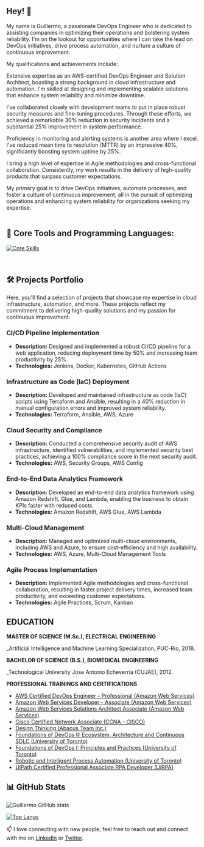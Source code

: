 ## Hey! 👋

My name is Guillermo, a passionate DevOps Engineer who is dedicated to assisting companies in optimizing their operations and bolstering system reliability. I'm on the lookout for opportunities where I can take the lead on DevOps initiatives, drive process automation, and nurture a culture of continuous improvement.

My qualifications and achievements include:

Extensive expertise as an AWS-certified DevOps Engineer and Solution Architect, boasting a strong background in cloud infrastructure and automation. I'm skilled at designing and implementing scalable solutions that enhance system reliability and minimize downtime.

I've collaborated closely with development teams to put in place robust security measures and fine-tuning procedures. Through these efforts, we achieved a remarkable 30% reduction in security incidents and a substantial 25% improvement in system performance.

Proficiency in monitoring and alerting systems is another area where I excel. I've reduced mean time to resolution (MTTR) by an impressive 40%, significantly boosting system uptime by 25%.

I bring a high level of expertise in Agile methodologies and cross-functional collaboration. Consistently, my work results in the delivery of high-quality products that surpass customer expectations.

My primary goal is to drive DevOps initiatives, automate processes, and foster a culture of continuous improvement, all in the pursuit of optimizing operations and enhancing system reliability for organizations seeking my expertise.
<br>
<br>

## 🔨 Core Tools and Programming Languages:
[![Core Skills](https://skillicons.dev/icons?i=aws,azure,gcp,py,java,cpp,js,nodejs,powershell,bash,docker,kubernetes,ai,tensorflow,pytorch,ansible,git,prometheus,grafana,jenkins,nginx,mysql,dynamodb,postgres,redis,linux,html,mongodb,maven&perline=15)](https://skillicons.dev)
<!--//  <a href="https://www.python.org" target="_blank"><img align="left" alt="Python" height="42px" src="https://www.python.org/static/img/python-logo-large.c36dccadd999.png?1576869008"></a>
<a href="https://gomirrors.org" target="_blank"><img align="left" alt="Golang" height="42px" src="/static/golang_icon.svg"></a>
<a href="https://www.javascript.com/" target="_blank"> <img align="left" alt="JavaScript" height ="42px" src="/static/js_icon.svg"> </a>
<a href="https://www.typescriptlang.org/" target="_blank"><img align="left" alt="Typescript" height="42px" src="/static/ts2_icon.svg"></a>
<a href="https://nodejs.org" target="_blank"><img align="left" alt="Node.js" height="42px" src="/static/nodejs_icon.svg"></a>
<a href="https://www.docker.com" target="_blank"><img align="left" alt="Docker" height="42px" src="https://www.docker.com/wp-content/uploads/2022/01/docker-logo-green_0.png"></a>
<a href="https://www.hyperledger.org/use/fabric" target="_blank"><img align="left" alt="Hyperledger Fabric" height ="42px" src="/static/fabric_icon.png"></a>
<a href="https://es.vuejs.org" target="_blank"><img align="left" alt="VueJS" height="42px" src="https://es.vuejs.org/images/logo.png"></a>
<a href="https://aws.amazon.com" target="_blank"><img align="left" alt="NuxtJS" height="42px" src="/static/aws_icon.png"></a>-->
<br>

## 🛠️ Projects Portfolio

Here, you'll find a selection of projects that showcase my expertise in cloud infrastructure, automation, and more. These projects reflect my commitment to delivering high-quality solutions and my passion for continuous improvement.

### CI/CD Pipeline Implementation
- **Description:** Designed and implemented a robust CI/CD pipeline for a web application, reducing deployment time by 50% and increasing team productivity by 25%.
- **Technologies:** Jenkins, Docker, Kubernetes, GitHub Actions
<!--// - [Repository Link](#) -->

### Infrastructure as Code (IaC) Deployment
- **Description:** Developed and maintained infrastructure as code (IaC) scripts using Terraform and Ansible, resulting in a 40% reduction in manual configuration errors and improved system reliability.
- **Technologies:** Terraform, Ansible, AWS, Azure

### Cloud Security and Compliance
- **Description:** Conducted a comprehensive security audit of AWS infrastructure, identified vulnerabilities, and implemented security best practices, achieving a 100% compliance score in the next security audit.
- **Technologies:** AWS, Security Groups, AWS Config

### End-to-End Data Analytics Framework
- **Description:** Developed an end-to-end data analytics framework using Amazon Redshift, Glue, and Lambda, enabling the business to obtain KPIs faster with reduced costs.
- **Technologies:** Amazon Redshift, AWS Glue, AWS Lambda

### Multi-Cloud Management
- **Description:** Managed and optimized multi-cloud environments, including AWS and Azure, to ensure cost-efficiency and high availability.
- **Technologies:** AWS, Azure, Multi-Cloud Management Tools

### Agile Process Implementation
- **Description:** Implemented Agile methodologies and cross-functional collaboration, resulting in faster project delivery times, increased team productivity, and exceeding customer expectations.
- **Technologies:** Agile Practices, Scrum, Kanban

<!--//  I'm passionate about DevOps and continuously seek ways to enhance system reliability, reduce downtime, and streamline processes. Feel free to explore these projects to get a sense of my skills and capabilities. If you have any questions or would like to collaborate, please reach out to me at [your@email.com].-->

## EDUCATION

**MASTER OF SCIENCE (M.Sc.), ELECTRICAL ENGINEERING**

_Artificial Intelligence and Machine Learning Specialization, PUC-Rio, 2018.
<!--Pontifical Catholic University of Rio de Janeiro ()-->


**BACHELOR OF SCIENCE (B.S.), BIOMEDICAL ENGINEERING**

_Technological University Jose Antonio Echeverria (CUJAE), 2012.

<!--//  TODO - add links to the trainings and certifications-->
**PROFESSIONAL TRAININGS AND CERTIFICATIONS**

* [AWS Certified DevOps Engineer - Professional (Amazon Web Services)](https://www.credly.com/badges/82d617bf-9f5c-41eb-a824-7dccf0abc1fd/public_url)
* [Amazon Web Services Developer - Associate (Amazon Web Services)](https://www.credly.com/badges/b72624c2-90f9-4fa2-831b-70c67b73e847/public_url)
* [Amazon Web Services Solutions Architect Associate (Amazon Web Services)](https://www.credly.com/badges/17dedb1b-3245-4876-adf7-1eaabafb0b48/public_url)
* [Cisco Certified Network Associate (CCNA - CISCO)](https://www.credly.com/badges/86eca1f3-9ff2-4a03-9b47-6f72368bbdb6/public_url)
* [Design Thinking (Abacus Team Inc.)]()
* [Foundations of DevOps II: Ecosystem, Architecture and Continuous SDLC (University of Toronto)](https://micro-credential.learn.utoronto.ca/check/B4F21BBB6C00C4487BEA3E3453B14C0A6A0D520602F9CA6FB9ED6822E0523328QWprSlZxblAwNUlZak5wNGI4VlI0TWxTalY3RUpYbm42ZHd1TkhSVXNFU0RDUGky)
* [Foundations of DevOps I: Principles and Practices (University of Toronto)](https://micro-credential.learn.utoronto.ca/check/E64DD02253BB6E9867DA9A2D5CCED979F57B87E1D7C60B142FC25C0A45DCF850Z3gxdXltMld2MnpsRUhoTU1BT2ttQ0ZIWnk3a010cHQvMDVUUTNVME9qdyt6Um1L)
* [Robotic and Intelligent Process Automation (University of Toronto)](https://www.credly.com/badges/8f358834-d87d-4cc8-a2a6-d0c3c3e59839/public_url)
* [UiPath Certified Professional Associate RPA Developer (UiRPA)](https://credentials.uipath.com/c36bb510-00bd-4ebe-8f7f-9c5f90f1694c#gs.5qv1xz)

<!--//  TODO - summarize key skills
### Skills

* **Languages**: English, French, Portuguese and Spanish
* **Programming**: Bash, Python, PowerShell, Java, JS, C/C++, Matlab, R, NodeJS, AWS CDK, AWS SDK
* **Web Tech**: HTML, XML, JSON, YAML, Tomcat, Nginx
* **Observability**: MS SQL Server, MySQL, Oracle, DynamoDB, MongoDB, PostgreSQL, Redis
* **OS/Platforms**: AWS, Azure, Windows/Windows Server, UNIX (CentOS/RedHat, Ubuntu, Debian)
* **Security**: OWASP, Falco, TDIR, Okta, Check Point Firewall, iboss
* **NetSysAdmin**: AD, LAN/WAN, TCP/IP, TLS, Okta, iboss, Check Point Firewall,  Cisco Meraki,  MDM (Jamf Pro)
* **CI/CD Tools**: Jira/Confluence, Git, Maven, Junit, Terraform, Ansible, Docker, K8, Jenkins, ELK, CodeDeploy, Kustomize, Flux
<!--//  **Core Competencies**: Agile, GitOps, DataOps, AIOps, DevSecOps, MLOps, IaC, Configuration Management, IaaS-->

## 📊 GitHub Stats

![Guillermo GitHub stats](https://github-readme-stats.vercel.app/api?username=gedomech&count_private=true&show_icons=true&theme=dark&title_color=00BB2D&hide=stars,prs,issues,contribs)

[![Top Langs](https://github-readme-stats.vercel.app/api/top-langs/?username=gedomech&layout=compact&langs_count=5&hide=html,css,makefile&count_private=true&show_icons=true&theme=dark&title_color=00BB2D)](https://github.com/anuraghazra/github-readme-stats)


<!--![Your GitHub Stats](https://github-readme-stats.vercel.app/api?username=gedomech&show_icons=true)


## 📝 Latest Blog Posts

- [Blog Post 1 Title](URL to Blog Post 1)
- [Blog Post 2 Title](URL to Blog Post 2)

<!--// TODO - tailor with AWS projects
## 🛠️ My Projects

- [Project 1](URL to Project 1)
- [Project 2](URL to Project 2)
- [Project 3](URL to Project 3)-->


 📫 I love connecting with new people; feel free to reach out and connect with me on [LinkedIn](https://www.linkedin.com/in/gedomech/) or [Twitter](https://twitter.com/gedomech). 


<!--
**gedomech/gedomech** is a ✨ _special_ ✨ repository because its `README.md` (this file) appears on your GitHub profile.

Here are some ideas to get you started:

- 🔭 I’m currently working on ...
- 🌱 I’m currently learning ...
- 👯 I’m looking to collaborate on ...
- 🤔 I’m looking for help with ...
- 💬 Ask me about ...
- 📫 How to reach me: ...
- 😄 Pronouns: ...
- ⚡ Fun fact: ...
-->
